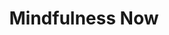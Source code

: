 ---
pid: MP43
title: Mindfulness Now
location_transcription: 
zipcode: 
outside_phl: 
neighborhood: 
age: 
age_range: 
instagram: 
image_file_name: MP_43.jpg
proposal_transcription: a mural or series of young people meditating in normal, everyday
  environments or in a very believable looking apartment.
topic: Health,Youth
topic_summary: 0, 0
type: 2D,Mural
keywords_other: recreation, meditation
credit: 
image_labels: 
twitter: 
facebook: 
permalink: "/monuments/mp43/"
layout: item-page
---